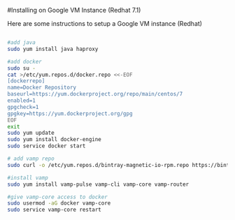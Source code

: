 #Installing on Google VM Instance (Redhat 7.1)

Here are some instructions to setup a Google VM instance (Redhat)

```bash

#add java
sudo yum install java haproxy

#add docker
sudo su -
cat >/etc/yum.repos.d/docker.repo <<-EOF
[dockerrepo]
name=Docker Repository
baseurl=https://yum.dockerproject.org/repo/main/centos/7
enabled=1
gpgcheck=1
gpgkey=https://yum.dockerproject.org/gpg
EOF
exit
sudo yum update
sudo yum install docker-engine
sudo service docker start

# add vamp repo
sudo curl -o /etc/yum.repos.d/bintray-magnetic-io-rpm.repo https://bintray.com/magnetic-io/rpm/rpm 

#install vamp
sudo yum install vamp-pulse vamp-cli vamp-core vamp-router

#give vamp-core access to docker 
sudo usermod -aG docker vamp-core 
sudo service vamp-core restart

